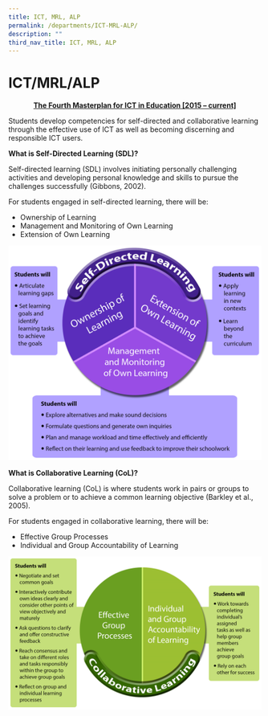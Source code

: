 ```yaml
---
title: ICT, MRL, ALP
permalink: /departments/ICT-MRL-ALP/
description: ""
third_nav_title: ICT, MRL, ALP
---
```

# ICT/MRL/ALP

<p style="text-align: center;"><u><b>The Fourth Masterplan for ICT in Education [2015 – current]</b></u></p>

Students develop competencies for self-directed and collaborative learning through the effective use of ICT as well as becoming discerning and responsible ICT users.

**What is Self-Directed Learning (SDL)?**

Self-directed learning (SDL) involves initiating personally challenging activities and developing personal knowledge and skills to pursue the challenges successfully (Gibbons, 2002).

For students engaged in self-directed learning, there will be:

*   Ownership of Learning
*   Management and Monitoring of Own Learning
*   Extension of Own Learning

![](/images/Departments/ICT,%20MRL,%20ALP/ict.png)

**What is Collaborative Learning (CoL)?**

Collaborative learning (CoL) is where students work in pairs or groups to solve a problem or to achieve a common learning objective (Barkley et al., 2005).

For students engaged in collaborative learning, there will be:

*   Effective Group Processes
*   Individual and Group Accountability of Learning


![](/images/Departments/ICT,%20MRL,%20ALP/ict2.png)